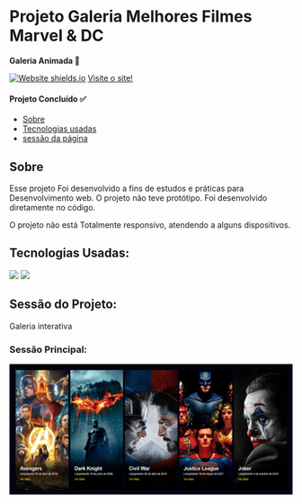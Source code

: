 <h1> Projeto Galeria Melhores Filmes Marvel & DC </h1>
<p><b>Galeria Animada 🧮</b></p>

[![Website shields.io](https://img.shields.io/website-up-down-green-red/http/shields.io.svg)](http://shields.io/)
<a href="https://m4den.github.io/Galeria/"> Visite o site! </a>

<h4> 
	Projeto Concluído ✅
</h4>

<ul>
 <li><a href="#sobre">Sobre</a></li>
 <li><a href="#tecnologias">Tecnologias usadas</a></li> 
 <li><a href="#sessao">sessão da página</a></li>
</ul>

<h2 id="sobre">Sobre</h2>
<p>Esse projeto Foi desenvolvido a fins de estudos e práticas para Desenvolvimento web. O projeto não teve protótipo.
Foi desenvolvido diretamente no código.</p>

<p>O projeto não está Totalmente responsivo, atendendo a alguns dispositivos.</p>
<h2 id="tecnologias">Tecnologias Usadas:</h2>
<p>
  <img src="https://img.shields.io/badge/HTML5-E34F26?style=for-the-badge&logo=html5&logoColor=white" />
  <img src="https://img.shields.io/badge/CSS3-1572B6?style=for-the-badge&logo=css3&logoColor=white" /> 
</p>

<h2 id="sessao">Sessão do Projeto:</h2>
<p>Galeria interativa<p>
<h3>Sessão Principal:</h3>

![Começo](https://github.com/AlexDeSaran/Galeria/blob/main/img/cap1.png)